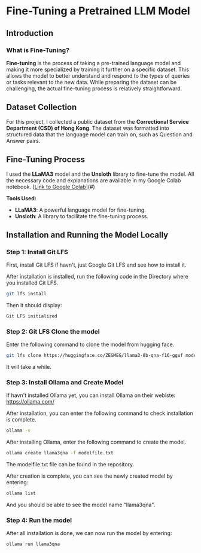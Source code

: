 # Fine-Tuning a Pretrained LLM Model

## Introduction

### What is Fine-Tuning?
**Fine-tuning** is the process of taking a pre-trained language model and making it more specialized by training it further on a specific dataset. This allows the model to better understand and respond to the types of queries or tasks relevant to the new data. While preparing the dataset can be challenging, the actual fine-tuning process is relatively straightforward.

## Dataset Collection

For this project, I collected a public dataset from the **Correctional Service Department (CSD) of Hong Kong**. The dataset was formatted into structured data that the language model can train on, such as Question and Answer pairs.

## Fine-Tuning Process

I used the **LLaMA3** model and the **Unsloth** library to fine-tune the model. All the necessary code and explanations are available in my Google Colab notebook. [[Link to Google Colab](https://colab.research.google.com/drive/1LSHzuMpnCppHdYW_7ii-R2pDiUMtrJxB?usp=drive_link)](#)

**Tools Used:**
- **LLaMA3**: A powerful language model for fine-tuning.
- **Unsloth**: A library to facilitate the fine-tuning process.

## Installation and Running the Model Locally

### Step 1: Install Git LFS
First, install Git LFS if havn't, just Google Git LFS and see how to install it.

After installation is installed, run the following code in the Directory where you installed Git LFS.
```bash
git lfs install
```
Then it should display:
```bash
Git LFS initialized
```

### Step 2: Git LFS Clone the model
Enter the following command to clone the model from hugging face.
```bash
git lfs clone https://huggingface.co/ZEGMEG/llama3-8b-qna-f16-gguf model
```
It will take a while.

### Step 3: Install Ollama and Create Model
If havn't installed Ollama yet, you can install Ollama on their webiste: https://ollama.com/

After installation, you can enter the following command to check installation is complete.
```bash
ollama -v
```

After installing Ollama, enter the following command to create the model.
```bash
ollama create llama3qna -f modelfile.txt
```
The modelfile.txt file can be found in the repository.

After creation is complete, you can see the newly created model by entering:
```bash
ollama list
```
And you should be able to see the model name "llama3qna".

### Step 4: Run the model
After all installation is done, we can now run the model by entering:
```bash
ollama run llama3qna
```
